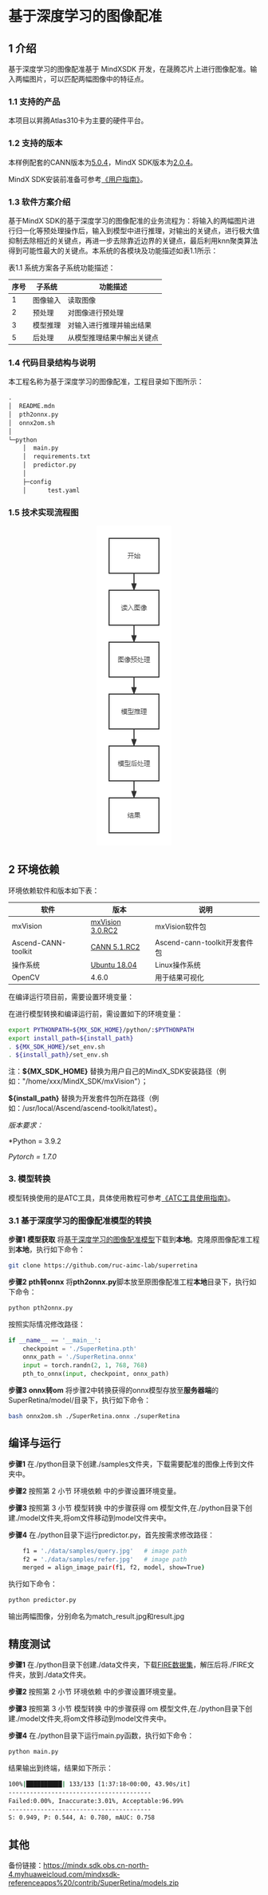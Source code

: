 # 基于深度学习的图像配准

## 1 介绍

基于深度学习的图像配准基于 MindXSDK 开发，在晟腾芯片上进行图像配准。输入两幅图片，可以匹配两幅图像中的特征点。

### 1.1 支持的产品

本项目以昇腾Atlas310卡为主要的硬件平台。

### 1.2 支持的版本

本样例配套的CANN版本为[5.0.4](https://gitee.com/link?target=https%3A%2F%2Fwww.hiascend.com%2Fsoftware%2Fcann%2Fcommercial)，MindX SDK版本为[2.0.4](https://gitee.com/link?target=https%3A%2F%2Fwww.hiascend.com%2Fsoftware%2FMindx-sdk)。

MindX SDK安装前准备可参考[《用户指南》](https://gitee.com/ascend/mindxsdk-referenceapps/blob/master/docs/quickStart/1-1安装SDK开发套件.md)。

### 1.3 软件方案介绍

基于MindX SDK的基于深度学习的图像配准的业务流程为：将输入的两幅图片进行归一化等预处理操作后，输入到模型中进行推理，对输出的关键点，进行极大值抑制去除相近的关键点，再进一步去除靠近边界的关键点，最后利用knn聚类算法得到可能性最大的关键点。本系统的各模块及功能描述如表1.1所示：

表1.1 系统方案各子系统功能描述：

| 序号 | 子系统   | 功能描述                   |
| ---- | -------- | -------------------------- |
| 1    | 图像输入 | 读取图像                   |
| 2    | 预处理   | 对图像进行预处理           |
| 3    | 模型推理 | 对输入进行推理并输出结果   |
| 5    | 后处理   | 从模型推理结果中解出关键点 |

### 1.4 代码目录结构与说明

本工程名称为基于深度学习的图像配准，工程目录如下图所示：

```txt
.
│  README.mdn
│  pth2onnx.py
│  onnx2om.sh
│
└─python
    │  main.py
    │  requirements.txt
    │  predictor.py
    │
    ├─config
    │      test.yaml
```



### 1.5 技术实现流程图

<center>
    <img src="./images/pipeline.png">
    <br>
</center>


## 2 环境依赖

环境依赖软件和版本如下表：

| 软件                | 版本                                                         | 说明                          |
| ------------------- | ------------------------------------------------------------ | ----------------------------- |
| mxVision            | [mxVision 3.0.RC2](https://gitee.com/link?target=https%3A%2F%2Fwww.hiascend.com%2Fsoftware%2FMindx-sdk) | mxVision软件包                |
| Ascend-CANN-toolkit | [CANN 5.1.RC2](https://gitee.com/link?target=https%3A%2F%2Fwww.hiascend.com%2Fsoftware%2Fcann%2Fcommercial) | Ascend-cann-toolkit开发套件包 |
| 操作系统            | [Ubuntu 18.04](https://gitee.com/link?target=https%3A%2F%2Fubuntu.com%2F) | Linux操作系统                 |
| OpenCV              | 4.6.0                                                        | 用于结果可视化                |

在编译运行项目前，需要设置环境变量：

在进行模型转换和编译运行前，需设置如下的环境变量：

```bash
export PYTHONPATH=${MX_SDK_HOME}/python/:$PYTHONPATH
export install_path=${install_path}
. ${MX_SDK_HOME}/set_env.sh
. ${install_path}/set_env.sh
```

注：**${MX_SDK_HOME}** 替换为用户自己的MindX_SDK安装路径（例如："/home/xxx/MindX_SDK/mxVision"）；

 **${install_path}** 替换为开发套件包所在路径（例如：/usr/local/Ascend/ascend-toolkit/latest）。

*版本要求：*

*Python = 3.9.2

*Pytorch = 1.7.0*

###  3. 模型转换

模型转换使用的是ATC工具，具体使用教程可参考[《ATC工具使用指南》](https://gitee.com/link?target=https%3A%2F%2Fsupport.huawei.com%2Fenterprise%2Fzh%2Fdoc%2FEDOC1100191944%2Fa3cf4cee)。

###  3.1 基于深度学习的图像配准模型的转换

**步骤1** **模型获取** 将[基于深度学习的图像配准模型](https://drive.google.com/drive/folders/1h-MH3wEiN7BoLyMRjF1OAwABKqq6gVFL?usp=sharing)下载到**本地**。克隆原图像配准工程到**本地**，执行如下命令：

```bash
git clone https://github.com/ruc-aimc-lab/superretina
```



**步骤2** **pth转onnx** 将**pth2onnx.py**脚本放至原图像配准工程**本地**目录下，执行如下命令：

```bash
python pth2onnx.py
```

按照实际情况修改路径：

```python
if __name__ == '__main__':
    checkpoint = './SuperRetina.pth'
    onnx_path = './SuperRetina.onnx'
    input = torch.randn(2, 1, 768, 768)
    pth_to_onnx(input, checkpoint, onnx_path)
```

**步骤3** **onnx转om** 将步骤2中转换获得的onnx模型存放至**服务器端**的SuperRetina/model/目录下，执行如下命令：

```bash
bash onnx2om.sh ./SuperRetina.onnx ./superRetina
```

## 编译与运行

**步骤1**  在./python目录下创建./samples文件夹，下载需要配准的图像上传到文件夹中。

**步骤2**  按照第 2 小节 环境依赖 中的步骤设置环境变量。

**步骤3**  按照第 3 小节 模型转换 中的步骤获得 om 模型文件,在./python目录下创建./model文件夹,将om文件移动到model文件夹中。

**步骤4**  在./python目录下运行predictor.py，首先按需求修改路径：

```bash
    f1 = './data/samples/query.jpg'   # image path
    f2 = './data/samples/refer.jpg'   # image path
    merged = align_image_pair(f1, f2, model, show=True)
```

执行如下命令：

```bash
python predictor.py
```

输出两幅图像，分别命名为match_result.jpg和result.jpg

## 精度测试

**步骤1**  在./python目录下创建./data文件夹，下载[FIRE数据集]( https://projects.ics.forth.gr/cvrl/fire/FIRE.7z)，解压后将./FIRE文件夹，放到./data文件夹。

**步骤2**  按照第 2 小节 环境依赖 中的步骤设置环境变量。

**步骤3**  按照第 3 小节 模型转换 中的步骤获得 om 模型文件,在./python目录下创建./model文件夹,将om文件移动到model文件夹中。

**步骤4**  在./python目录下运行main.py函数，执行如下命令：

```bash
python main.py 
```

结果输出到终端，结果如下所示：

```bash
100%|██████████| 133/133 [1:37:18<00:00, 43.90s/it]
----------------------------------------
Failed:0.00%, Inaccurate:3.01%, Acceptable:96.99%
----------------------------------------
S: 0.949, P: 0.544, A: 0.780, mAUC: 0.758
```

## 其他

备份链接：https://mindx.sdk.obs.cn-north-4.myhuaweicloud.com/mindxsdk-referenceapps%20/contrib/SuperRetina/models.zip
